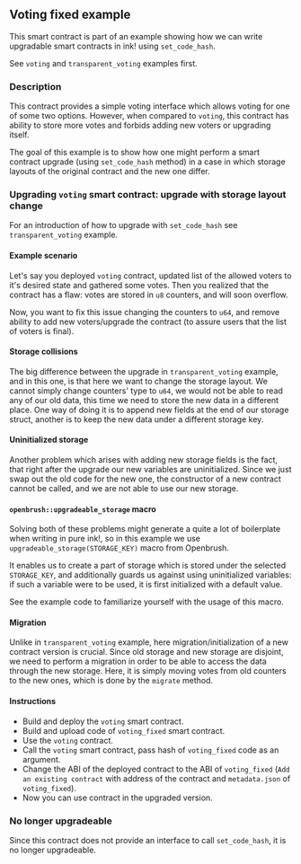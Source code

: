 ## Voting fixed example

This smart contract is part of an example showing how we can write upgradable smart contracts in ink! using `set_code_hash`.

See `voting` and `transparent_voting` examples first.

### Description

This contract provides a simple voting interface which allows voting for one of some two options. However, when compared to
`voting`, this contract has ability to store more votes and forbids adding new voters or
upgrading itself.

The goal of this example is to show how one might perform a smart contract upgrade (using `set_code_hash` method) in a case in which
storage layouts of the original contract and the new one differ.

### Upgrading `voting` smart contract: upgrade with storage layout change

For an introduction of how to upgrade with `set_code_hash` see `transparent_voting` example.

#### Example scenario

Let's say you deployed `voting` contract, updated list of the allowed voters to it's
desired state and gathered some votes. Then you realized that the contract has a flaw:
votes are stored in `u8` counters, and will soon overflow.

Now, you want to fix this issue changing the counters to `u64`, and remove ability
to add new voters/upgrade the contract (to assure users that the list of voters is final).

#### Storage collisions

The big difference between the upgrade in `transparent_voting` example, and in this one, is that here we want to change the storage layout.
We cannot simply change counters' type to `u64`, we would not be able to read any of our
old data, this time we need to store the new data in a different place. One way of doing it is to
append new fields at the end of our storage struct, another is to keep the new data under
a different storage key.

#### Uninitialized storage

Another problem which arises with adding new storage fields is the fact, that right after the upgrade our new variables are uninitialized.
Since we just swap out the old code for the new one, the constructor of a new contract cannot be called, and we are not able to use our new storage.

#### `openbrush::upgradeable_storage` macro

Solving both of these problems might generate a quite a lot of boilerplate when writing in pure ink!, so in this example we use `upgradeable_storage(STORAGE_KEY)` macro
from Openbrush.

It enables us to create a part of storage which is stored under the selected `STORAGE_KEY`, and additionally guards us against using uninitialized variables:
if such a variable were to be used, it is first initialized with a default value.

See the example code to familiarize yourself with the usage of this macro.

#### Migration

Unlike in `transparent_voting` example, here migration/initialization of a new contract version is crucial.
Since old storage and new storage are disjoint, we need to perform a migration in order to be able to access the data through the new storage.
Here, it is simply moving votes from old counters to the new ones, which is done by the
`migrate` method.

#### Instructions
- Build and deploy the `voting` smart contract.
- Build and upload code of `voting_fixed` smart contract.
- Use the `voting` contract.
- Call the `voting` smart contract, pass hash of `voting_fixed` code as an argument.
- Change the ABI of the deployed contract to the ABI of `voting_fixed` (`Add an existing contract` with address of the contract and `metadata.json` of `voting_fixed`).
- Now you can use contract in the upgraded version.

### No longer upgradeable

Since this contract does not provide an interface to call `set_code_hash`, it is no longer upgradeable.
